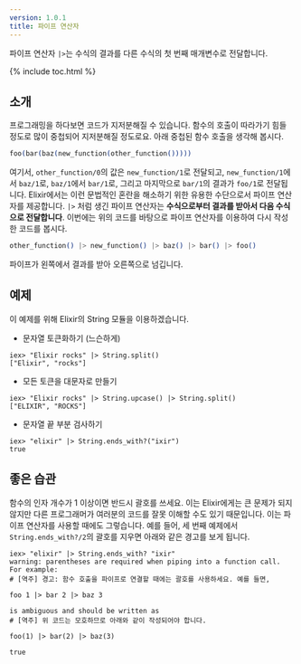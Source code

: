 ```yaml
---
version: 1.0.1
title: 파이프 연산자
---
```


파이프 연산자 `|>`는 수식의 결과를 다른 수식의 첫 번째 매개변수로 전달합니다.

{% include toc.html %}

## 소개

프로그래밍을 하다보면 코드가 지저분해질 수 있습니다. 함수의 호출이 따라가기 힘들 정도로 많이 중첩되어 지저분해질 정도로요. 아래 중첩된 함수 호출을 생각해 봅시다.

```elixir
foo(bar(baz(new_function(other_function()))))
```

여기서, `other_function/0`의 값은 `new_function/1`로 전달되고, `new_function/1`에서 `baz/1`로, `baz/1`에서 `bar/1`로, 그리고 마지막으로 `bar/1`의 결과가 `foo/1`로 전달됩니다. Elixir에서는 이런 문법적인 혼란을 해소하기 위한 유용한 수단으로서 파이프 연산자를 제공합니다. `|>` 처럼 생긴 파이프 연산자는 **수식으로부터 결과를 받아서 다음 수식으로 전달합니다**. 이번에는 위의 코드를 바탕으로 파이프 연산자를 이용하여 다시 작성한 코드를 봅시다.

```elixir
other_function() |> new_function() |> baz() |> bar() |> foo()
```

파이프가 왼쪽에서 결과를 받아 오른쪽으로 넘깁니다.

## 예제

이 예제를 위해 Elixir의 String 모듈을 이용하겠습니다.

- 문자열 토큰화하기 (느슨하게)

```shell
iex> "Elixir rocks" |> String.split()
["Elixir", "rocks"]
```

- 모든 토큰을 대문자로 만들기

```shell
iex> "Elixir rocks" |> String.upcase() |> String.split()
["ELIXIR", "ROCKS"]
```

- 문자열 끝 부분 검사하기

```shell
iex> "elixir" |> String.ends_with?("ixir")
true
```

## 좋은 습관

함수의 인자 개수가 1 이상이면 반드시 괄호를 쓰세요. 이는 Elixir에게는 큰 문제가 되지 않지만 다른 프로그래머가 여러분의 코드를 잘못 이해할 수도 있기 때문입니다. 이는 파이프 연산자를 사용할 때에도 그렇습니다. 예를 들어, 세 번째 예제에서 `String.ends_with?/2`의 괄호를 지우면 아래와 같은 경고를 보게 됩니다.

```shell
iex> "elixir" |> String.ends_with? "ixir"
warning: parentheses are required when piping into a function call. For example:
# [역주] 경고: 함수 호출을 파이프로 연결할 때에는 괄호를 사용하세요. 예를 들면,

foo 1 |> bar 2 |> baz 3

is ambiguous and should be written as
# [역주] 위 코드는 모호하므로 아래와 같이 작성되어야 합니다.

foo(1) |> bar(2) |> baz(3)

true
```
